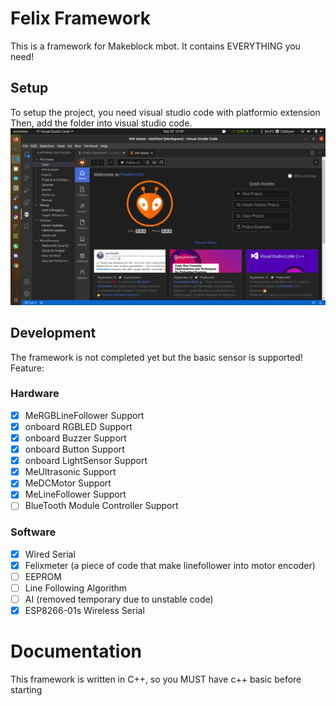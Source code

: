 # Felix Framework
This is a framework for Makeblock mbot. It contains EVERYTHING you need!
## Setup
To setup the project, you need visual studio code with platformio extension
Then, add the folder into visual studio code.
![setup](https://github.com/felixthian/felix-framework-v2/blob/master/pic/001.png)
## Development
The framework is not completed yet but the basic sensor is supported!
Feature:
### Hardware
- [X] MeRGBLineFollower Support
- [X] onboard RGBLED Support
- [X] onboard Buzzer Support
- [X] onboard Button Support
- [X] onboard LightSensor Support
- [X] MeUltrasonic Support
- [X] MeDCMotor Support
- [X] MeLineFollower Support
- [ ] BlueTooth Module Controller Support
### Software
- [X] Wired Serial
- [X] Felixmeter (a piece of code that make linefollower into motor encoder)
- [ ] EEPROM
- [ ] Line Following Algorithm
- [ ] AI (removed temporary due to unstable code)
- [X] ESP8266-01s Wireless Serial
# Documentation
This framework is written in C++, so you MUST have c++ basic before starting
## 


## 